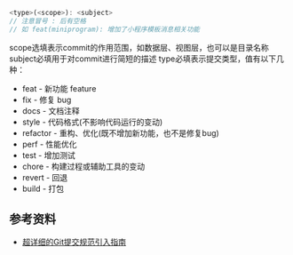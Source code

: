 ```javascript
<type>(<scope>): <subject>
// 注意冒号 : 后有空格
// 如 feat(miniprogram): 增加了小程序模板消息相关功能
```

scope选填表示commit的作用范围，如数据层、视图层，也可以是目录名称
subject必填用于对commit进行简短的描述
type必填表示提交类型，值有以下几种：

- feat - 新功能 feature
- fix - 修复 bug
- docs - 文档注释
- style - 代码格式(不影响代码运行的变动)
- refactor - 重构、优化(既不增加新功能，也不是修复bug)
- perf - 性能优化
- test - 增加测试
- chore - 构建过程或辅助工具的变动
- revert - 回退
- build - 打包



## 参考资料
- [超详细的Git提交规范引入指南](https://juejin.cn/post/6844903793033756680)